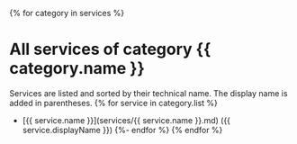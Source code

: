 {% for category in services %}
# All services of category {{ category.name }}

Services are listed and sorted by their technical name. The display name is added in parentheses.
{% for service in category.list %}
- [{{ service.name }}](services/{{ service.name }}.md) ({{ service.displayName }})
{%- endfor %}
{% endfor %}